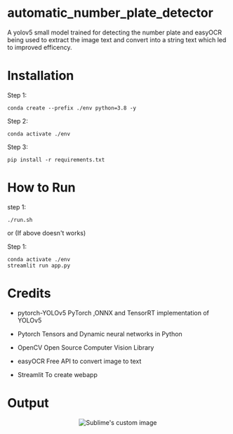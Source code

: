 # automatic_number_plate_detector
A yolov5 small model trained for detecting the number plate and easyOCR being used to extract the image text and convert into a string text which led to improved efficency.

# Installation
Step 1:
```
conda create --prefix ./env python=3.8 -y
```
Step 2:
```
conda activate ./env
```

Step 3:
``` 
pip install -r requirements.txt
```
# How to Run

step 1:
```
./run.sh
```
or (If above doesn't works)

Step 1:
```
conda activate ./env
streamlit run app.py
```

# Credits
- pytorch-YOLOv5 PyTorch ,ONNX and TensorRT implementation of YOLOv5

- Pytorch Tensors and Dynamic neural networks in Python

- OpenCV Open Source Computer Vision Library

- easyOCR Free API to convert image to text

- Streamlit To create webapp


# Output
<p align="center">
  <img src="https://user-images.githubusercontent.com/74089340/209456820-92808831-2ffe-4399-bb37-d7b24f771837.gif?raw=true" alt="Sublime's custom image"/>
</p>



